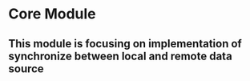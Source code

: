 # Core Module

## This module is focusing on implementation of synchronize between local and remote data source
